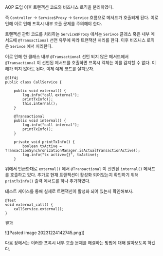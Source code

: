 
AOP 도입 이후 트랜잭션 코드와 비즈니스 로직을 분리하였다. 

즉 `Controller` -> `Service$Proxy` -> `Service` 흐름으로 메서드가 호출되게 된다. 이로 인해 이로 인해 프록시 내부 호출 문제를 주의해야 한다.



트랜잭션 관련 코드를 처리하는 `Service$Proxy` 에서는 `Serivce`  클래스 혹은 내부 메서드에 `@Transactional` 선언 유무에 따라 트랜잭션 처리를 한다. 이후 비즈니스 로직은 `Serivce` 에서 처리한다.

이로 인해 한 클래스 내부 `@Transactional` 선언 되지 않은 메서드에서 `@Transactional` 이 선언된 메서드를 호출하면 프록시 객체는 이를 감지할 수 없다. 이해가 되지 않아도 된다. 이제 예제 코드를 살펴보자.


```
@Slf4j  
public class CallService {  
  
    public void external() {  
        log.info("call external"); 
        printTxInfo(); 
        this.internal();  
    }  
  
    @Transactional  
    public void internal() {  
        log.info("call internal");  
        printTxInfo();
    }
    
	private void printTxInfo() {  
	    boolean txActive = TransactionSynchronizationManager.isActualTransactionActive();  
	    log.info("tx active={}", txActive);  
	}
```


위에서 언급한대로 `external()` 에서 `@Transactional` 이 선언된 `internal()` 메서드를 호출하고 있다. 추가로 현재 트랜잭션이 활성화 되어있는지 확인하기 위해 `printTxInfo()` 출력 메서드를 하나 추가하였다.

테스트 케이스를 통해 실제로 트랜잭션이 활성화 되어 있는지 확인해보자.

```
@Test  
void external_call() {  
    callService.external();  
}
```

결과

![[Pasted image 20231224142745.png]]

다음 장에서는 이러한 프록시 내부 호출 문제를 해결하는 방법에 대해 알아보도록 하겠다.